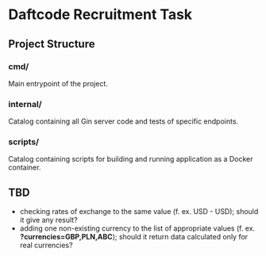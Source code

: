 # Daftcode Recruitment Task

## Project Structure

### cmd/

Main entrypoint of the project.

### internal/

Catalog containing all Gin server code and tests of specific endpoints.

### scripts/

Catalog containing scripts for building and running application as a Docker container.

## TBD

- checking rates of exchange to the same value (f. ex. USD - USD); should it give any result?
- adding one non-existing currency to the list of appropriate values (f. ex. __?currencies=GBP,PLN,ABC__); should it return data calculated only for real currencies?